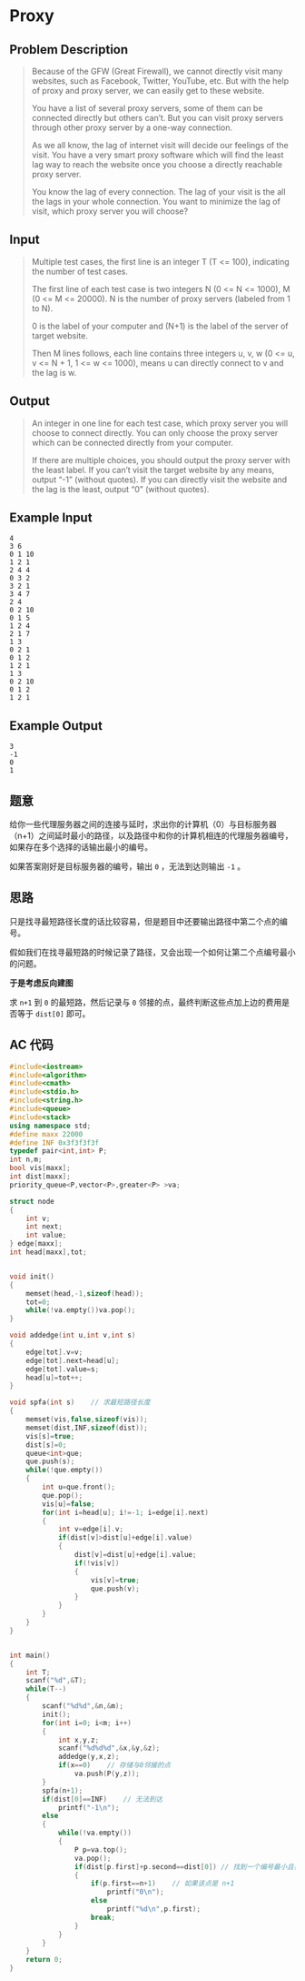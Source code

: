 # Proxy

## **Problem Description**

> Because of the GFW (Great Firewall), we cannot directly visit many websites, such as Facebook, Twitter, YouTube, etc. But with the help of proxy and proxy server, we can easily get to these website.
>
> You have a list of several proxy servers, some of them can be connected directly but others can’t. But you can visit proxy servers through other proxy server by a one-way connection. 
>
> As we all know, the lag of internet visit will decide our feelings of the visit. You have a very smart proxy software which will find the least lag way to reach the website once you choose a directly reachable proxy server. 
>
> You know the lag of every connection. The lag of your visit is the all the lags in your whole connection. You want to minimize the lag of visit, which proxy server you will choose?



## **Input**

> Multiple test cases, the first line is an integer T (T <= 100), indicating the number of test cases.
>
> The first line of each test case is two integers N (0 <= N <= 1000), M (0 <= M <= 20000). N is the number of proxy servers (labeled from 1 to N). 
>
> 0 is the label of your computer and (N+1) is the label of the server of target website.
>
> Then M lines follows, each line contains three integers u, v, w (0 <= u, v <= N + 1, 1 <= w <= 1000), means u can directly connect to v and the lag is w.



## **Output**

> An integer in one line for each test case, which proxy server you will choose to connect directly. You can only choose the proxy server which can be connected directly from your computer.
>
> If there are multiple choices, you should output the proxy server with the least label. If you can’t visit the target website by any means, output “-1” (without quotes). If you can directly visit the website and the lag is the least, output “0” (without quotes).



## **Example Input**

    4
    3 6
    0 1 10
    1 2 1
    2 4 4
    0 3 2
    3 2 1
    3 4 7
    2 4
    0 2 10
    0 1 5
    1 2 4
    2 1 7
    1 3
    0 2 1
    0 1 2
    1 2 1
    1 3
    0 2 10
    0 1 2
    1 2 1



## **Example Output**

    3
    -1
    0
    1



## **题意**

给你一些代理服务器之间的连接与延时，求出你的计算机（0）与目标服务器（n+1）之间延时最小的路径，以及路径中和你的计算机相连的代理服务器编号，如果存在多个选择的话输出最小的编号。

如果答案刚好是目标服务器的编号，输出 `0` ，无法到达则输出 `-1` 。



## **思路**

只是找寻最短路径长度的话比较容易，但是题目中还要输出路径中第二个点的编号。

假如我们在找寻最短路的时候记录了路径，又会出现一个如何让第二个点编号最小的问题。



**于是考虑反向建图**

求 `n+1` 到 `0` 的最短路，然后记录与 `0` 邻接的点，最终判断这些点加上边的费用是否等于 `dist[0]` 即可。



## **AC 代码**

```cpp
#include<iostream>
#include<algorithm>
#include<cmath>
#include<stdio.h>
#include<string.h>
#include<queue>
#include<stack>
using namespace std;
#define maxx 22000
#define INF 0x3f3f3f3f
typedef pair<int,int> P;
int n,m;
bool vis[maxx];
int dist[maxx];
priority_queue<P,vector<P>,greater<P> >va;

struct node
{
    int v;
    int next;
    int value;
} edge[maxx];
int head[maxx],tot;


void init()
{
    memset(head,-1,sizeof(head));
    tot=0;
    while(!va.empty())va.pop();
}

void addedge(int u,int v,int s)
{
    edge[tot].v=v;
    edge[tot].next=head[u];
    edge[tot].value=s;
    head[u]=tot++;
}

void spfa(int s)    // 求最短路径长度
{
    memset(vis,false,sizeof(vis));
    memset(dist,INF,sizeof(dist));
    vis[s]=true;
    dist[s]=0;
    queue<int>que;
    que.push(s);
    while(!que.empty())
    {
        int u=que.front();
        que.pop();
        vis[u]=false;
        for(int i=head[u]; i!=-1; i=edge[i].next)
        {
            int v=edge[i].v;
            if(dist[v]>dist[u]+edge[i].value)
            {
                dist[v]=dist[u]+edge[i].value;
                if(!vis[v])
                {
                    vis[v]=true;
                    que.push(v);
                }
            }
        }
    }
}


int main()
{
    int T;
    scanf("%d",&T);
    while(T--)
    {
        scanf("%d%d",&n,&m);
        init();
        for(int i=0; i<m; i++)
        {
            int x,y,z;
            scanf("%d%d%d",&x,&y,&z);
            addedge(y,x,z);
            if(x==0)    // 存储与0邻接的点
                va.push(P(y,z));
        }
        spfa(n+1);
        if(dist[0]==INF)    // 无法到达
            printf("-1\n");
        else
        {
            while(!va.empty())
            {
                P p=va.top();
                va.pop();
                if(dist[p.first]+p.second==dist[0]) // 找到一个编号最小且在最短路上的点
                {
                    if(p.first==n+1)    // 如果该点是 n+1
                        printf("0\n");
                    else
                        printf("%d\n",p.first);
                    break;
                }
            }
        }
    }
    return 0;
}
```

